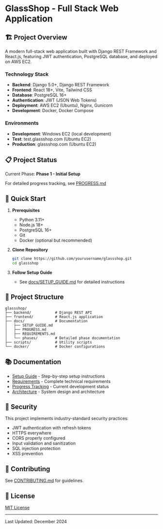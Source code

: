 # GlassShop - Full Stack Web Application

## 🏗️ Project Overview

A modern full-stack web application built with Django REST Framework and React.js, featuring JWT authentication, PostgreSQL database, and deployed on AWS EC2.

### Technology Stack
- **Backend**: Django 5.0+, Django REST Framework
- **Frontend**: React 18+, Vite, Tailwind CSS
- **Database**: PostgreSQL 16+
- **Authentication**: JWT (JSON Web Tokens)
- **Deployment**: AWS EC2 (Ubuntu), Nginx, Gunicorn
- **Development**: Docker, Docker Compose

### Environments
- **Development**: Windows EC2 (local development)
- **Test**: test.glassshop.com (Ubuntu EC2)
- **Production**: glassshop.com (Ubuntu EC2)

## 📋 Project Status

Current Phase: **Phase 1 - Initial Setup**

For detailed progress tracking, see [PROGRESS.md](./docs/PROGRESS.md)

## 🚀 Quick Start

1. **Prerequisites**
   - Python 3.11+
   - Node.js 18+
   - PostgreSQL 16+
   - Git
   - Docker (optional but recommended)

2. **Clone Repository**
   ```bash
   git clone https://github.com/yourusername/glassshop.git
   cd glassshop
   ```

3. **Follow Setup Guide**
   - See [docs/SETUP_GUIDE.md](./docs/SETUP_GUIDE.md) for detailed instructions

## 📂 Project Structure

```
glassshop/
├── backend/           # Django REST API
├── frontend/          # React.js application
├── docs/              # Documentation
│   ├── SETUP_GUIDE.md
│   ├── PROGRESS.md
│   ├── REQUIREMENTS.md
│   └── phases/        # Detailed phase documentation
├── scripts/           # Utility scripts
└── docker/            # Docker configurations
```

## 📚 Documentation

- [Setup Guide](./docs/SETUP_GUIDE.md) - Step-by-step setup instructions
- [Requirements](./docs/REQUIREMENTS.md) - Complete technical requirements
- [Progress Tracking](./docs/PROGRESS.md) - Current development status
- [Architecture](./docs/ARCHITECTURE.md) - System design and architecture

## 🔐 Security

This project implements industry-standard security practices:
- JWT authentication with refresh tokens
- HTTPS everywhere
- CORS properly configured
- Input validation and sanitization
- SQL injection protection
- XSS prevention

## 👥 Contributing

See [CONTRIBUTING.md](./docs/CONTRIBUTING.md) for guidelines.

## 📄 License

[MIT License](LICENSE)

---

Last Updated: December 2024 